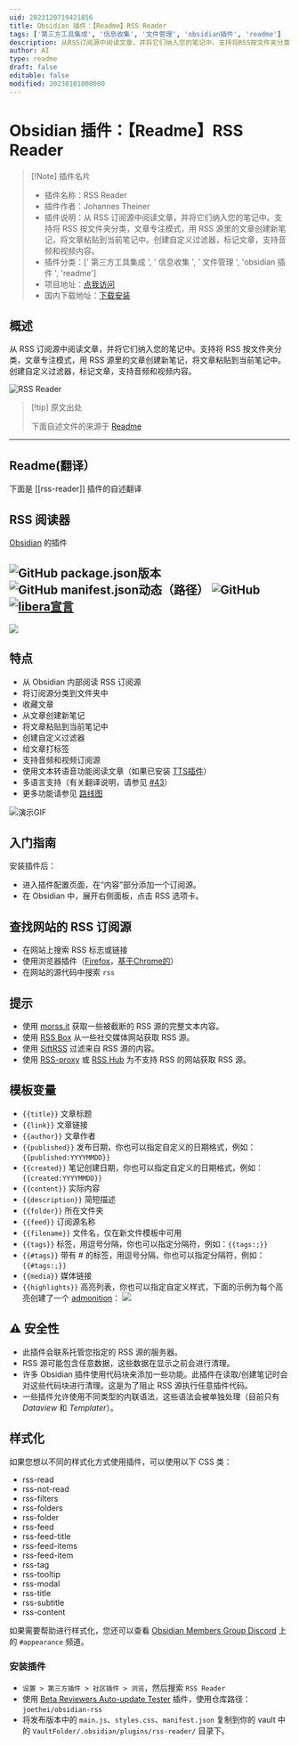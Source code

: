 ```yaml
---
uid: 2023120719421856
title: Obsidian 插件：【Readme】RSS Reader
tags: ['第三方工具集成', '信息收集', '文件管理', 'obsidian插件', 'readme']
description: 从RSS订阅源中阅读文章，并将它们纳入您的笔记中。支持将RSS按文件夹分类，文章专注模式，用RSS 源里的文章创建新笔记，将文章粘贴到当前笔记中。创建自定义过滤器，标记文章，支持音频和视频内容。
author: AI
type: readme
draft: false
editable: false
modified: 20230101000000
---
```


# Obsidian 插件：【Readme】RSS Reader

> [!Note] 插件名片
> - 插件名称：RSS Reader
> - 插件作者：Johannes Theiner
> - 插件说明：从 RSS 订阅源中阅读文章，并将它们纳入您的笔记中。支持将 RSS 按文件夹分类，文章专注模式，用 RSS 源里的文章创建新笔记，将文章粘贴到当前笔记中。创建自定义过滤器，标记文章，支持音频和视频内容。
> - 插件分类：[' 第三方工具集成 ', ' 信息收集 ', ' 文件管理 ', 'obsidian 插件 ', 'readme']
> - 项目地址：[点我访问](https://github.com/joethei/obsidian-rss)
> - 国内下载地址：[下载安装](https://pkmer.cn/products/plugin/pluginMarket/?rss-reader)

## 概述

从 RSS 订阅源中阅读文章，并将它们纳入您的笔记中。支持将 RSS 按文件夹分类，文章专注模式，用 RSS 源里的文章创建新笔记，将文章粘贴到当前笔记中。创建自定义过滤器，标记文章，支持音频和视频内容。

![RSS Reader](https://cdn.pkmer.cn/covers/rss-reader.PNG!pkmer)

> [!tip] 原文出处
>
>下面自述文件的来源于 [Readme](https://ghproxy.net/https://raw.githubusercontent.com/joethei/obsidian-rss/master/README.md)
>

---

## Readme(翻译）

下面是 [[rss-reader]] 插件的自述翻译

## RSS 阅读器

[Obsidian](https://obsidian.md) 的插件

![GitHub package.json版本](https://img.shields.io/github/package-json/v/joethei/obsidian-rss)
![GitHub manifest.json动态（路径）](https://img.shields.io/github/manifest-json/minAppVersion/joethei/obsidian-rss?label=lowest%20supported%20app%20version)
![GitHub](https://img.shields.io/github/license/joethei/obsidian-rss)
[![libera宣言](https://img.shields.io/badge/libera-manifesto-lightgrey.svg)](https://liberamanifesto.com)
---

![](https://cdn.pkmer.cn/covers/rss-reader_1_4.png!pkmer)

## 特点

- 从 Obsidian 内部阅读 RSS 订阅源
- 将订阅源分类到文件夹中
- 收藏文章
- 从文章创建新笔记
- 将文章粘贴到当前笔记中
- 创建自定义过滤器
- 给文章打标签
- 支持音频和视频订阅源
- 使用文本转语音功能阅读文章（如果已安装 [TTS插件](https://github.com/joethei/obsidian-tts)）
- 多语言支持（有关翻译说明，请参见 [#43](https://github.com/joethei/obsidian-rss/issues/43)）
- 更多功能请参见 [路线图](https://github.com/joethei/obsidian-rss/projects/1)

![演示GIF](https://cdn.pkmer.cn/covers/rss-reader_1_5.gif!pkmer)

## 入门指南

安装插件后：

- 进入插件配置页面，在“内容”部分添加一个订阅源。
- 在 Obsidian 中，展开右侧面板，点击 RSS 选项卡。

## 查找网站的 RSS 订阅源

- 在网站上搜索 RSS 标志或链接
- 使用浏览器插件（[Firefox](https://addons.mozilla.org/en-US/firefox/addon/awesome-rss/)，[基于Chrome的](https://chrome.google.com/webstore/detail/get-rss-feed-url/kfghpdldaipanmkhfpdcjglncmilendn)）
- 在网站的源代码中搜索 `rss`

## 提示

- 使用 [morss.it](https://morss.it/) 获取一些被截断的 RSS 源的完整文本内容。
- 使用 [RSS Box](https://rssbox.herokuapp.com/) 从一些社交媒体网站获取 RSS 源。
- 使用 [SiftRSS](https://siftrss.com/) 过滤来自 RSS 源的内容。
- 使用 [RSS-proxy](https://github.com/damoeb/rss-proxy/) 或 [RSS Hub](https://github.com/DIYgod/RSSHub) 为不支持 RSS 的网站获取 RSS 源。

## 模板变量

- `{{title}}` 文章标题
- `{{link}}` 文章链接
- `{{author}}` 文章作者
- `{{published}}` 发布日期，你也可以指定自定义的日期格式，例如：`{{published:YYYYMMDD}}`
- `{{created}}` 笔记创建日期，你也可以指定自定义的日期格式，例如：`{{created:YYYYMMDD}}`
- `{{content}}` 实际内容
- `{{description}}` 简短描述
- `{{folder}}` 所在文件夹
- `{{feed}}` 订阅源名称
- `{{filename}}` 文件名，仅在新文件模板中可用
- `{{tags}}` 标签，用逗号分隔，你也可以指定分隔符，例如：`{{tags:;}}`
- `{{#tags}}` 带有 # 的标签，用逗号分隔，你也可以指定分隔符，例如：`{{#tags:;}}`
- `{{media}}` 媒体链接
- `{{highlights}}` 高亮列表，你也可以指定自定义样式，下面的示例为每个高亮创建了一个 [admonition](https://github.com/valentine195/obsidian-admonition)：
    ![](https://cdn.pkmer.cn/covers/rss-reader_1_6.png!pkmer)

## ⚠ 安全性

- 此插件会联系托管您指定的 RSS 源的服务器。
- RSS 源可能包含任意数据，这些数据在显示之前会进行清理。
- 许多 Obsidian 插件使用代码块来添加一些功能。此插件在读取/创建笔记时会对这些代码块进行清理。这是为了阻止 RSS 源执行任意插件代码。
- 一些插件允许使用不同类型的内联语法，这些语法会被单独处理（目前只有 _Dataview_ 和 _Templater_）。

## 样式化

如果您想以不同的样式化方式使用插件，可以使用以下 CSS 类：

- rss-read
- rss-not-read
- rss-filters
- rss-folders
- rss-folder
- rss-feed
- rss-feed-title
- rss-feed-items
- rss-feed-item
- rss-tag
- rss-tooltip
- rss-modal
- rss-title
- rss-subtitle
- rss-content

如果需要帮助进行样式化，您还可以查看 [Obsidian Members Group Discord](https://obsidian.md/community) 上的 `#appearance` 频道。

### 安装插件

- `设置 > 第三方插件 > 社区插件 > 浏览`，然后搜索 `RSS Reader`
- 使用 [Beta Reviewers Auto-update Tester](https://github.com/TfTHacker/obsidian42-brat) 插件，使用仓库路径：`joethei/obsidian-rss`
- 将发布版本中的 `main.js`、`styles.css`、`manifest.json` 复制到你的 vault 中的 `VaultFolder/.obsidian/plugins/rss-reader/` 目录下。



